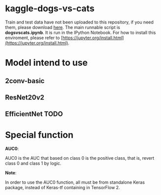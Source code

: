 # kaggle-dogs-vs-cats

Train and test data have not been uploaded to this repository, if you need them, please download [here](https://www.kaggle.com/c/dogs-vs-cats-redux-kernels-edition/data).
The main runnable script is **dogsvscats.ipynb**. It is run in the IPython Notebook. For how to install this enviroment, please refer to [https://jupyter.org/install.html](https://jupyter.org/install.html).

# Model intend to use

## 2conv-basic

## ResNet20v2

## EfficientNet TODO

# Special function

**AUC0**:

AUC0 is the AUC that based on class 0 is the positive class, that is, revert class 0 and class 1 by logic.

**Note**:

In order to use the AUC0 function, all must be from standalone Keras package, instead of Keras-tf containing in TensorFlow 2.

